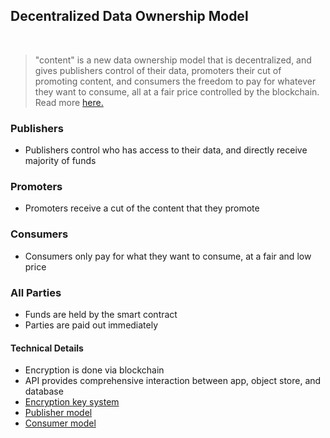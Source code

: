 ## Decentralized Data Ownership Model
<br>

> "content" is a new data ownership model that is decentralized, and gives publishers control of their data,
> promoters their cut of promoting content, and consumers the freedom to pay for whatever they want to consume,
> all at a fair price controlled by the blockchain.
> Read more [here.](https://medium.com/@francispakyuen/the-future-of-data-ownership-3778fa8e086)

### Publishers

  * Publishers control who has access to their data, and directly receive majority of funds

### Promoters

  * Promoters receive a cut of the content that they promote

### Consumers

  * Consumers only pay for what they want to consume, at a fair and low price

### All Parties

  * Funds are held by the smart contract
  * Parties are paid out immediately

#### Technical Details
  
  * Encryption is done via blockchain
  * API provides comprehensive interaction between app, object store, and database
  * [Encryption key system](https://ibb.co/k5Cip6)
  * [Publisher model](https://ibb.co/fg8jwm)
  * [Consumer model](https://ibb.co/depJNR)